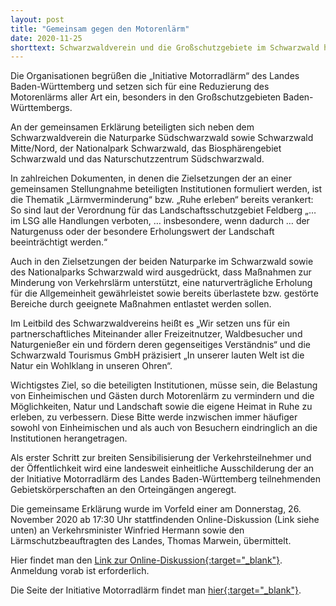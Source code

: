 ```yaml
---
layout: post
title: "Gemeinsam gegen den Motorenlärm"
date: 2020-11-25
shorttext: Schwarzwaldverein und die Großschutzgebiete im Schwarzwald haben im Vorfeld einer Online-Diskussion zum Thema "Motorradlärm" (am Do. 26.11.2020) eine gemeinsame Erklärung an Verkehrsminister Winfried Hermann sowie den Lärmschutzbeauftragten des Landes, Thomas Marwein, übermittelt und sich darin für die Reduzierung von Motorenlärm ausgesprochen.
---
```




Die Organisationen begrüßen die „Initiative Motorradlärm“ des Landes Baden-Württemberg und setzen sich für eine Reduzierung des Motorenlärms aller Art ein, besonders in den Großschutzgebieten Baden-Württembergs.

An der gemeinsamen Erklärung beteiligten sich neben dem Schwarzwaldverein die Naturparke Südschwarzwald sowie Schwarzwald Mitte/Nord, der Nationalpark Schwarzwald, das Biosphärengebiet Schwarzwald und das Naturschutzzentrum Südschwarzwald.

In zahlreichen Dokumenten, in denen die Zielsetzungen der an einer gemeinsamen Stellungnahme beteiligten Institutionen formuliert werden, ist die Thematik „Lärmverminderung“ bzw. „Ruhe erleben“ bereits verankert: So sind laut der Verordnung für das Landschaftsschutzgebiet Feldberg „… im LSG alle Handlungen verboten, … insbesondere, wenn dadurch … der Naturgenuss oder der besondere Erholungswert der Landschaft beeinträchtigt werden.“ 

Auch in den Zielsetzungen der beiden Naturparke im Schwarzwald sowie des Nationalparks Schwarzwald wird ausgedrückt, dass Maßnahmen zur Minderung von Verkehrslärm unterstützt, eine naturverträgliche Erholung für die Allgemeinheit gewährleistet sowie bereits überlastete bzw. gestörte Bereiche durch geeignete Maßnahmen entlastet werden sollen.

Im Leitbild des Schwarzwaldvereins heißt es „Wir setzen uns für ein partnerschaftliches Miteinander aller Freizeitnutzer, Waldbesucher und Naturgenießer ein und fördern deren gegenseitiges Verständnis“ und die Schwarzwald Tourismus GmbH präzisiert „In unserer lauten Welt ist die Natur ein Wohlklang in unseren Ohren“.

Wichtigstes Ziel, so die beteiligten Institutionen, müsse sein, die Belastung von Einheimischen und Gästen durch Motorenlärm zu vermindern und die Möglichkeiten, Natur und Landschaft sowie die eigene Heimat in Ruhe zu erleben, zu verbessern. Diese Bitte werde inzwischen immer häufiger sowohl von Einheimischen und als auch von Besuchern eindringlich an die Institutionen herangetragen.

Als erster Schritt zur breiten Sensibilisierung der Verkehrsteilnehmer und der Öffentlichkeit wird eine landesweit einheitliche Ausschilderung der an der Initiative Motorradlärm des Landes Baden-Württemberg teilnehmenden Gebietskörperschaften an den Orteingängen angeregt.

Die gemeinsame Erklärung wurde im Vorfeld einer am Donnerstag, 26. November 2020 ab 17:30 Uhr stattfindenden Online-Diskussion (Link siehe unten)  an Verkehrsminister Winfried Hermann sowie den Lärmschutzbeauftragten des Landes, Thomas Marwein, übermittelt.

Hier findet man den <span style="text-decoration: underline;">[Link zur Online-Diskussion](https://vm.baden-wuerttemberg.de/index.php?id=18123){:target="_blank"}</span>. Anmeldung vorab ist erforderlich.

Die Seite der Initiative Motorradlärm findet man <span style="text-decoration: underline;">[hier](https://vm.baden-wuerttemberg.de/de/mensch-umwelt/laermschutz/initiative-motorradlaerm){:target="_blank"}</span>.


 




